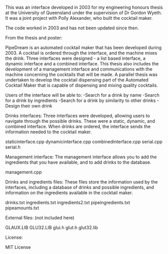This was an interface developed in 2003 for my engineering honours thesis at the University of Queensland under the supervision of Dr Gordon Wyeth. It was a joint project with Polly Alexander, who built the cocktail maker.

The code worked in 2003 and has not been updated since then.

From the thesis and poster:

PipeDream is an automated cocktail maker that has been developed during 2003. 
A cocktail is ordered through the interface, and the machine mixes the drink. 
Three interfaces were designed - a list based interface, a dynamic interface and a combined interface. This thesis also includes the development of a management interface and communications with the machine concerning the cocktails that will be made. 
A parallel thesis was undertaken to develop the cocktail dispensing part of the Automated Cocktail Maker that is capable of dispensing and mixing quality cocktails.

Users of the interface will be able to:
-Search for a drink by name
-Search for a drink by ingredients
-Search for a drink by similarity to other drinks
-Design their own drink


Drinks interfaces:
Three interfaces were developed, allowing users to navigate through the possible drinks. These were a static, dynamic, and combined interface. When drinks are ordered, the interface sends the information needed to the cocktail maker.

staticinterface.cpp
dynamicinterface.cpp
combinedinterface.cpp
serial.cpp
serial.h


Management interface:
The management interface allows you to add the ingredients that you have available, and to add drinks to the database.

management.cpp


Drinks and ingredients files:
These files store the information used by the interfaces, including a database of drinks and possible ingredients, and information on the ingredients available in the cocktail maker.

drinks.txt
ingredients.txt
ingredients2.txt
pipeingredients.txt
pipeamounts.txt


External files:
(not included here)

GLAUX.LIB
GLU32.LIB
glui.h
glut.h
glut32.lib

License:

MIT License